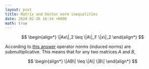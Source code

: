 ```yaml
---
layout: post
title: Matrix and Vector norm inequalities
date: 2024-02-26 16:34 +0000
math: true
---
```



$$
\begin{align*}
\|Ax\|_2 \leq \|A\|_F \|x\|_2
\end{align*}
$$

According to [this answer](https://math.stackexchange.com/questions/1681041/does-the-concept-of-submultiplicative-norm-make-sense-for-non-square-matrix?rq=1) operator norms (induced norms) are submultiplicative. This means that for any two matrices $A$ and $B$,

$$
\begin{align*}
\|AB\| \leq \|A\| \|B\|
\end{align*}
$$


